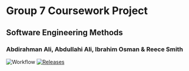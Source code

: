 # Group 7 Coursework Project
## Software Engineering Methods
### Abdirahman Ali, Abdullahi Ali, Ibrahim Osman & Reece Smith

![Workflow](https://github.com/ibrahim-40595091/cw1-g7/actions/workflows/main.yml/badge.svg)
[![Releases](https://img.shields.io/github/release/<ibrahim-40595091>/cw1-g7/all.svg?style=flat-square)](https://github.com/<ibrahim-40595091>/cw1-g7)


